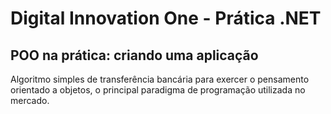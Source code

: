 <h1>Digital Innovation One - Prática .NET</h1>

<h2>POO na prática: criando uma aplicação</h2>

<p>Algoritmo simples de transferência bancária para exercer o pensamento orientado a objetos, o principal paradigma de programação utilizada no mercado.</p>
